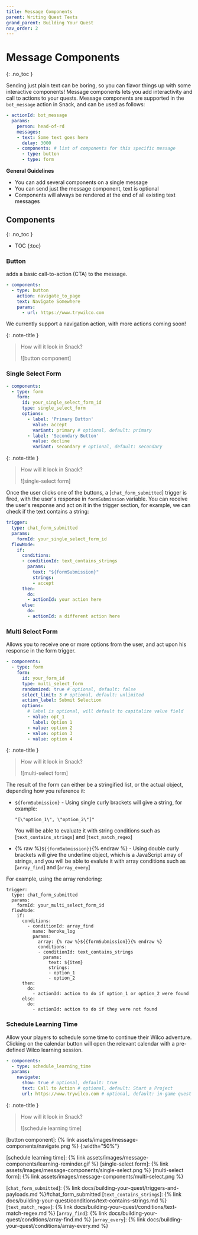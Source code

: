 ```yaml
---
title: Message Components
parent: Writing Quest Texts
grand_parent: Building Your Quest
nav_order: 2
---
```


# Message Components
{: .no_toc }

Sending just plain text can be boring, so you can flavor things up with some interactive components! Message components lets you add interactivity and call to actions to your quests. Message components are supported in the `bot_message` action in Snack, and can be used as follows: 

```yml
- actionId: bot_message
  params:
    person: head-of-rd
    messages:
    - text: Some text goes here
      delay: 3000
    - components: # list of components for this specific message
      - type: button
      - type: form
```

**General Guidelines**
- You can add several components on a single message
- You can send just the message component, text is optional
- Components will always be rendered at the end of all existing text messages


## Components
{: .no_toc }
- TOC
{:toc}

### Button

adds a basic call-to-action (CTA) to the message.

```yml
- components:
  - type: button
    action: navigate_to_page
    text: Navigate Somewhere
    params: 
      - url: https://www.trywilco.com
```

We currently support a navigation action, with more actions coming soon!

{: .note-title }
> How will it look in Snack?
>
> ![button component]

### Single Select Form

```yml
- components:
  - type: form
    form:
      id: your_single_select_form_id
      type: single_select_form
      options:
        - label: 'Primary Button'
          value: accept
          variant: primary # optional, default: primary
        - label: 'Secondary Button'
          value: decline
          variant: secondary # optional, default: secondary
```

{: .note-title }
> How will it look in Snack?
>
> ![single-select form]

Once the user clicks one of the buttons, a [`chat_form_submitted`] trigger is fired, with the user's response in `formSubmission` variable.  You can receive the user's response and act on it in the trigger section, for example, we can check if the text contains a string:

```yml
trigger:
  type: chat_form_submitted
  params:
    formId: your_single_select_form_id
  flowNode:
    if:
      conditions:
      - conditionId: text_contains_strings
        params:
          text: "${formSubmission}"
          strings:
          - accept
      then:
        do:
        - actionId: your action here
      else:
        do:
        - actionId: a different action here
```

### Multi Select Form

Allows you to receive one or more options from the user, and act upon his response in the form trigger.

```yml
- components:
  - type: form
    form:
      id: your_form_id
      type: multi_select_form
      randomized: true # optional, default: false
      select_limit: 3 # optional, default: unlimited
      action_label: Submit Selection
      options: 
        # label is optional, will default to capitalize value field
        - value: opt_1
          label: Option 1
        - value: option 2
        - value: option 3
        - value: option 4
```

{: .note-title }
> How will it look in Snack?
>
> ![multi-select form]

The result of the form can either be a stringified list, or the actual object, depending how you reference it:
- `${formSubmission}` - Using single curly brackets will give a string, for example:  

    ```"[\"option_1\", \"option_2\"]"```

    You will be able to evaluate it with string conditions such as [`text_contains_strings`] and [`text_match_regex`]

- {% raw %}`${{formSubmission}}`{% endraw %} - Using double curly brackets will give the underline object, which is a JavaScript array of strings, and you will be able to evalute it with array conditions such as [`array_find`] and [`array_every`]

For example, using the array rendering:

```
trigger:
  type: chat_form_submitted
  params:
    formId: your_multi_select_form_id
  flowNode:
    if:
      conditions:
        - conditionId: array_find
          name: heroku_log
          params:
            array: {% raw %}${{formSubmission}}{% endraw %}
            conditions:
            - conditionId: text_contains_strings
              params:
                text: ${item}
                strings:
                - option_1
                - option_2
      then:
        do:
          - actionId: action to do if option_1 or option_2 were found
      else: 
        do:
          - actionId: action to do if they were not found
```

### Schedule Learning Time

Allow your players to schedule some time to continue their Wilco adventure. Clicking on the calendar button will open the relevant calendar with a pre-defined Wilco learning session. 

```yml
- components:
  - type: schedule_learning_time
  params: 
    navigate:
      show: true # optional, default: true
      text: Call to Action # optional, default: Start a Project
      url: https://www.trywilco.com # optional, default: in-game quest catalog
```

{: .note-title }
> How will it look in Snack?
>
> ![schedule learning time]

[button component]: {% link assets/images/message-components/navigate.png %}
{:width="50%"}

[schedule learning time]: {% link assets/images/message-components/learning-reminder.gif %}
[single-select form]: {% link assets/images/message-components/single-select.png %}
[multi-select form]: {% link assets/images/message-components/multi-select.png %}

[`chat_form_submitted`]: {% link docs/building-your-quest/triggers-and-payloads.md %}#chat_form_submitted
[`text_contains_strings`]: {% link docs/building-your-quest/conditions/text-contains-strings.md %}
[`text_match_regex`]: {% link docs/building-your-quest/conditions/text-match-regex.md %}
[`array_find`]: {% link docs/building-your-quest/conditions/array-find.md %}
[`array_every`]: {% link docs/building-your-quest/conditions/array-every.md %}